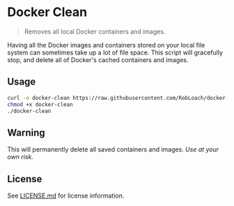 # Docker Clean

> Removes all local Docker containers and images.

Having all the Docker images and containers stored on your local file system can sometimes take up a lot of file space. This script will gracefully stop, and delete all of Docker's cached containers and images.


## Usage

``` bash
curl -o docker-clean https://raw.githubusercontent.com/RobLoach/docker-clean/master/docker-clean.sh
chmod +x docker-clean
./docker-clean
```

## Warning

This will permanently delete all saved containers and images. *Use at your own risk.*


## License

See [LICENSE.md](LICENSE.md) for license information.
